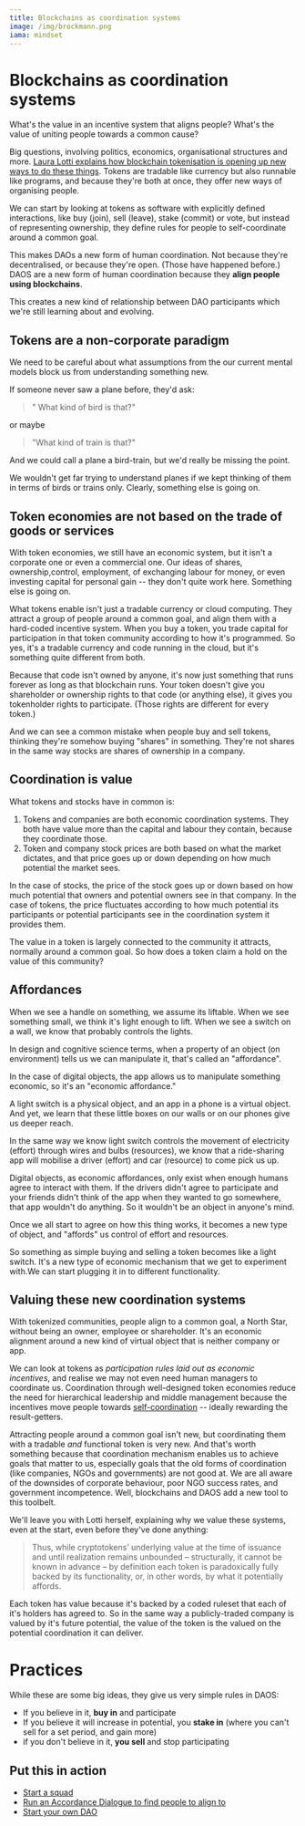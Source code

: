 ```yaml
---
title: Blockchains as coordination systems
image: /img/brockmann.png
iama: mindset
---
```


# Blockchains as coordination systems

What's the value in an incentive system that aligns people? What's the value of uniting people towards a common cause?

Big questions, involving politics, economics, organisational structures and more. [Laura Lotti explains how blockchain tokenisation is opening up new ways to do these things](http://mediatheoryjournal.org/laura-lotti-blockchain-affordances/).  Tokens are tradable like currency but also runnable like programs, and because they're both at once, they offer new ways of organising people. 

We can start by looking at tokens as software with explicitly defined interactions, like buy (join), sell (leave), stake (commit) or vote, but instead of representing ownership, they define rules for people to self-coordinate around a common goal.

This makes DAOs a new form of human coordination. Not because they're decentralised, or because they're open. (Those have happened before.) DAOS are a new form of human coordination because they **align people using blockchains**.

This creates a new kind of relationship between DAO participants which we're still learning about and evolving.

## Tokens are a non-corporate paradigm

We need to be careful about what assumptions from the our current mental models block us from understanding something new. 

If someone never saw a plane before, they'd ask:

>" What kind of bird is that?" 

or maybe 

> "What kind of train is that?" 

And we could call a plane a bird-train, but we'd really be missing the point. 

We wouldn't get far trying to understand planes if we kept thinking of them in terms of birds or trains only. Clearly, something else is going on.

## Token economies are not based on the trade of goods or services

With token economies, we still have an economic system, but it isn't a corporate one or even a commercial one.  Our ideas of shares, ownership,control, employment, of exchanging labour for money, or even investing capital for personal gain -- they don't quite work here.  Something else is going on.

What tokens enable isn't just a tradable currency or cloud computing. They attract a group of people around a common goal, and align them with a hard-coded incentive system.  When you buy a token, you trade capital for participation in that token community according to how it's programmed. So yes, it's a tradable currency and code running in the cloud, but it's something quite different from both.

Because that code isn't owned by anyone, it's now just something that runs forever as long as that blockchain runs.  Your token doesn't give you shareholder or ownership rights to that code (or anything else), it gives you tokenholder rights to participate. (Those rights are different for every token.)

And we can see a common mistake when people buy and sell tokens, thinking they're somehow buying "shares" in something.  They're not shares in the same way stocks are shares of ownership in a company.

## Coordination is value
What tokens and stocks have in common is:

1. Tokens and companies are both economic coordination systems. They both have value more than the capital and labour they contain, because they coordinate those.
2. Token and company stock prices are both based on what the market dictates, and that price goes up or down depending on how much potential the market sees.

In the case of stocks, the price of the stock goes up or down based on how much potential that owners and potential owners see in that company. In the case of tokens, the price fluctuates according to how much potential its participants  or potential participants see in the coordination system it provides them.

The value in a token is largely connected to the community it attracts, normally around a common goal.  So how does a token claim a hold on the value of this community?

## Affordances

When we see a handle on something, we assume its liftable. When we see something small, we think it's light enough to lift. When we see a switch on a wall, we know that probably controls the lights. 

In design and cognitive science terms, when a property of an object (on environment) tells us we can manipulate it, that's called an "affordance".  

In the case of digital objects, the app allows us to manipulate something economic, so it's an "economic affordance."

A light switch is a physical object, and an app in a phone is a virtual object.  And yet, we learn that these little boxes on our walls or on our phones give us deeper reach.   

In the same way we know light switch controls the movement of electricity (effort) through wires and bulbs (resources), we know that a ride-sharing app will mobilise a driver (effort) and car (resource) to come pick us up.  

Digital objects, as economic affordances, only exist when enough humans agree to interact with them.  If the drivers didn't agree to participate and your friends didn't think of the app when they wanted to go somewhere, that app wouldn't do anything. So it wouldn't be an object in anyone's mind.  

Once we all start to agree on how this thing works, it becomes a new type of object, and "affords" us control of effort and resources.

So something as simple buying and selling a token becomes like a light switch.  It's a new type of economic mechanism that we get to experiment with.We can start plugging it in to different functionality.

## Valuing these new coordination systems

With tokenized communities, people align to a common goal, a North Star, without being an owner, employee or shareholder. It's an economic alignment around a new kind of virtual object that is neither company or app.

We can look at tokens as *participation rules laid out as economic incentives*, and realise we may not even need human managers to coordinate us.  Coordination through well-designed token economies reduce the need for hierarchical leadership and middle management because the incentives move people towards [self-coordination](/mindsets/fractals) -- ideally rewarding the result-getters.

Attracting people around a common goal isn't new, but coordinating them with a tradable *and* functional token is very new.  And that's worth something because that coordination mechanism enables us to achieve goals that matter to us, especially goals that the old forms of coordination (like companies, NGOs and governments) are not good at. We are all aware of the downsides of corporate behaviour, poor NGO success rates, and government incompetence. Well, blockchains and DAOS add a new tool to this toolbelt.

We'll leave you with Lotti herself, explaining why we value these systems, even at the start, even before they've done anything:

> Thus, while cryptotokens’ underlying value at the time of issuance and until realization remains unbounded – structurally, it cannot be known in advance – by definition each token is paradoxically fully backed by its functionality, or, in other words, by what it potentially affords.

Each token has value because it's backed by a coded ruleset that each of it's holders has agreed to. So in the same way a publicly-traded company is valued by it's future potential, the value of the token is the valued on the potential coordination it can deliver.

# Practices

While these are some big ideas, they give us very simple rules in DAOS:

- If you believe in it, **buy in** and participate
- If you believe it will increase in potential, you **stake in** (where you can't sell for a set period, and gain more)
- if you don't believe in it, **you sell** and stop participating


## Put this in action
- [Start a squad](/practices/squads/)
- [Run an Accordance Dialogue to find people to align to](/practices/accordance-dialogue/)
- [Start your own DAO](https://dauhaus.club)


